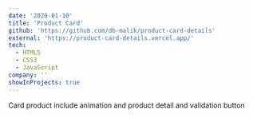 ```yaml
---
date: '2020-01-10'
title: 'Product Card'
github: 'https://github.com/db-malik/product-card-details'
external: 'https://product-card-details.vercel.app/'
tech:
  - HTML5
  - CSS3
  - JavaScript
company: ''
showInProjects: true
---
```


Card product include animation and product detail and validation button
